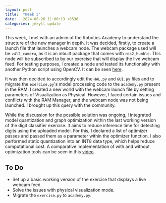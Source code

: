 ```yaml
---
layout: post
title:  "Week 3"
date:   2024-06-26 11:00:13 +0530
categories: jekyll update
---
```


This week, I met with an admin of the Robotics Academy to understand the structure of the new manager in depth. It was decided, firstly, to create a launch file that launches a webcam node. The webcam package used will be `v4l2_camera`, as it is an inbuilt package that comes with `ros2_humble`. This node will be subscribed to by our exercise that will display the live webcam feed. For testing purposes, I created a node and tested its functionality with another Python script using OpenCV. It can be seen [here](https://youtu.be/v3TxNPqANDY).

It was then decided to accordingly edit the `HAL.py` and `GUI.py` files and to migrate the `exercise.py`'s model processing code to the `academy.py` present in the RAM. I created a new world with the webcam launch file by setting parameters of Visualization as Physical. However, I faced certain issues and conflicts with the RAM Manager, and the webcam node was not being launched. I brought up this query with the community.

While the discussion for the possible solution was ongoing, I integrated model quantization and graph optimization within the last working version of the digit classifier exercise. It aims to reduce inference time for detecting digits using the uploaded model. For this, I declared a list of optimizer passes and passed them as a parameter within the optimizer function. I also performed static quantization into an INT8 data type, which helps reduce computational cost. A comparative implementation of with and without optimization tools can be seen in this [video](https://youtu.be/uInX4icuJ2E).

## To Do

* Set up a basic working version of the exercise that displays a live webcam feed.
* Solve the issues with physical visualization mode.
* Migrate the `exercise.py` to `academy.py`.


